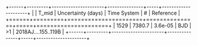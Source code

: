 +------+---------+----------------------+---------------+-----+---------------------+
|      |   T_mid |   Uncertainty (days) | Time System   | #   | Reference           |
+======+=========+======================+===============+=====+=====================+
| 1529 |  7380.7 |              3.6e-05 | BJD           | >1  | 2018AJ....155..119B |
+------+---------+----------------------+---------------+-----+---------------------+
